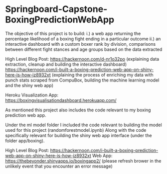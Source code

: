 # Springboard-Capstone-BoxingPredictionWebApp
 
The objective of this project is to build:
i.) a web app returning the percentage likelihood of a boxing fight ending in a particular outcome
ii.) an interactive dashboard with a custom boxer rank by division, comparisons between different fight stances and age groups based on the data extracted

High Level Blog Post: 
https://hackernoon.com/d-nr1o32po (explaining data extraction, cleanup and building the interactive dashboard)
https://hackernoon.com/i-built-a-boxing-prediction-web-app-on-shiny-here-is-how-jz8932xt (explaining the process of enriching my data with punch stats scraped from CompuBox, building the machine learning model and the shiny web app)

Heroku Visualization App: https://boxingvisualisationdashboard.herokuapp.com/


As mentioned this project also includes the code relevant to my boxing prediction web app. 

Under the ml model folder I included the code relevant to building the model used for this project (randomforestmodel.ipynb) Along with the code specifically relevant for building the shiny web app interface (under the folder app/boxing).

High Level Blog Post:
https://hackernoon.com/i-built-a-boxing-prediction-web-app-on-shiny-here-is-how-jz8932xt
Web App: https://thebeyonder.shinyapps.io/boxingapp2/ (please refresh brower in the unlikely event that you encounter an error message)

